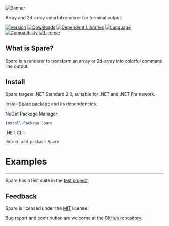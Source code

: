 
![Banner](https://raw.githubusercontent.com/sharpyr/Spare/refs/heads/master/media/spare-banner.svg)

Array and 2d-array colorful renderer for terminal output.

[![Version](https://img.shields.io/nuget/vpre/Spare.svg)](https://www.nuget.org/packages/Spare)
[![Downloads](https://img.shields.io/nuget/dt/Spare.svg)](https://www.nuget.org/packages/Spare)
[![Dependent Libraries](https://img.shields.io/librariesio/dependents/nuget/Spare.svg?label=dependent%20libraries)](https://libraries.io/nuget/Spare)
[![Language](https://img.shields.io/badge/language-C%23-blueviolet.svg)](https://dotnet.microsoft.com/learn/csharp)
[![Compatibility](https://img.shields.io/badge/compatibility-.NET%20Framework%204.7.2%2B%20%7C%20.NET%20Standard%202.0-blue.svg)]()
[![License](https://img.shields.io/github/license/sharpyr/Spare.svg)](https://github.com/sharpyr/Spare/LICENSE)

## What is Spare?

Spare is a renderer to transform an array or 2d-array into colorful command line output.

## Install

Spare targets .NET Standard 2.0, suitable for .NET and .NET Framework.

Install [Spare package](https://www.nuget.org/packages/Spare) and its dependencies.

NuGet Package Manager:

```powershell
Install-Package Spare
```

.NET CLI:

```shell
dotnet add package Spare
```

# Examples
---------------------
Spare has a test suite in the [test project](https://github.com/sharpyr/Spare/tree/master/Spare.Test/Src).

## Feedback

Spare is licensed under the [MIT](https://github.com/sharpyr/Spare/LICENSE) license. 

Bug report and contribution are welcome at [the GitHub repository](https://github.com/sharpyr/Spare).